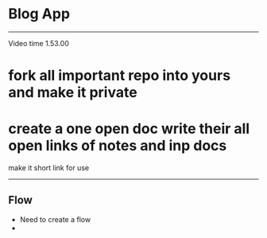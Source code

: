 # Blog App
---- 
Video time 1.53.00

# fork all important repo into yours and make it private
# create a one open doc write their all open links of notes and inp docs
make it short link for use 

----
## Flow
- Need to create a flow 
- 

